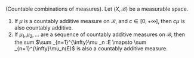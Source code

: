 (Countable combinations of measures). Let $(X, \mathcal{B})$ be a measurable space.
1. If $\mu$ is a countably additive measure on $\mathcal{B}$, and $c \in [0, +\infty]$, then $c\mu$ is also countably additive.
2. If $\mu _1,\mu _2,\dots$ are a sequence of countably additive measures on $\mathcal{B}$, then the sum $\sum _{n=1}^{\infty}\mu _n :E \mapsto \sum _{n=1}^{\infty}\mu_n(E)$ is also a countably additive measure.